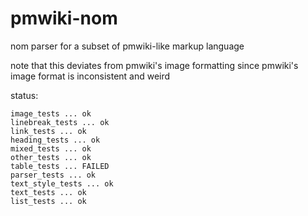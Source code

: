 # pmwiki-nom
nom parser for a subset of pmwiki-like markup language

note that this deviates from pmwiki's image formatting since
pmwiki's image format is inconsistent and weird

status:
```
image_tests ... ok
linebreak_tests ... ok
link_tests ... ok
heading_tests ... ok
mixed_tests ... ok
other_tests ... ok
table_tests ... FAILED
parser_tests ... ok
text_style_tests ... ok
text_tests ... ok
list_tests ... ok
```

